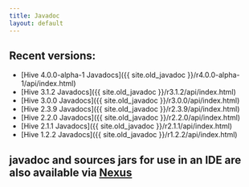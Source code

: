 ```yaml
---
title: Javadoc
layout: default
---
```

<!---
  Licensed to the Apache Software Foundation (ASF) under one
  or more contributor license agreements.  See the NOTICE file
  distributed with this work for additional information
  regarding copyright ownership.  The ASF licenses this file
  to you under the Apache License, Version 2.0 (the
  "License"); you may not use this file except in compliance
  with the License.  You may obtain a copy of the License at

  http://www.apache.org/licenses/LICENSE-2.0

  Unless required by applicable law or agreed to in writing,
  software distributed under the License is distributed on an
  "AS IS" BASIS, WITHOUT WARRANTIES OR CONDITIONS OF ANY
  KIND, either express or implied.  See the License for the
  specific language governing permissions and limitations
  under the License. -->

## Recent versions:

  * [Hive 4.0.0-alpha-1 Javadocs]({{ site.old_javadoc }}/r4.0.0-alpha-1/api/index.html)
  * [Hive 3.1.2 Javadocs]({{ site.old_javadoc }}/r3.1.2/api/index.html)
  * [Hive 3.0.0 Javadocs]({{ site.old_javadoc }}/r3.0.0/api/index.html)
  * [Hive 2.3.9 Javadocs]({{ site.old_javadoc }}/r2.3.9/api/index.html)
  * [Hive 2.2.0 Javadocs]({{ site.old_javadoc }}/r2.2.0/api/index.html)
  * [Hive 2.1.1 Javadocs]({{ site.old_javadoc }}/r2.1.1/api/index.html)
  * [Hive 1.2.2 Javadocs]({{ site.old_javadoc }}/r1.2.2/api/index.html)

## javadoc and sources jars for use in an IDE are also available via [Nexus](https://repository.apache.org/index.html#nexus-search;gav~org.apache.hive~~~~)
